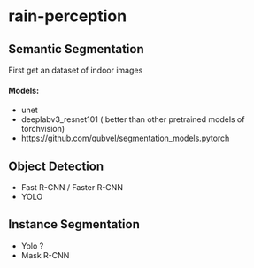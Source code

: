 # rain-perception  
  
## Semantic Segmentation  
First get an dataset of indoor images  
  
#### Models:  
- unet
- deeplabv3_resnet101 ( better than other pretrained models of torchvision)
- https://github.com/qubvel/segmentation_models.pytorch



## Object Detection
- Fast R-CNN / Faster R-CNN
- YOLO
  
## Instance Segmentation
- Yolo ?
- Mask R-CNN  
